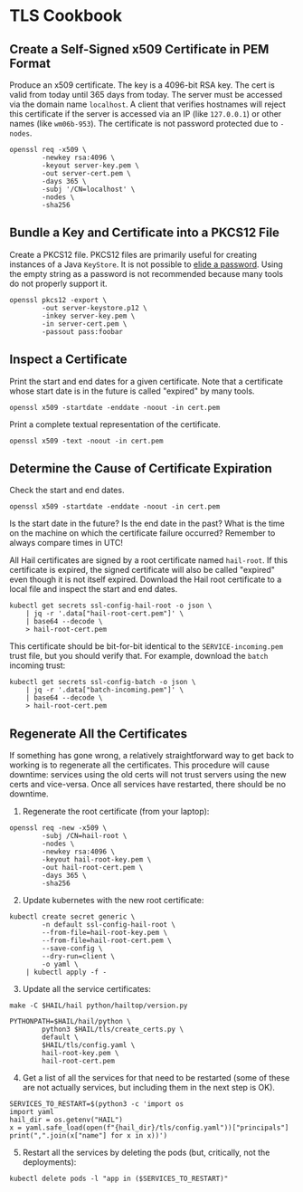 # TLS Cookbook

## Create a Self-Signed x509 Certificate in PEM Format

Produce an x509 certificate. The key is a 4096-bit RSA key. The cert is valid
from today until 365 days from today. The server must be accessed via the domain
name `localhost`. A client that verifies hostnames will reject this certificate
if the server is accessed via an IP (like `127.0.0.1`) or other names (like
`wm06b-953`). The certificate is not password protected due to `-nodes`.

```
openssl req -x509 \
        -newkey rsa:4096 \
        -keyout server-key.pem \
        -out server-cert.pem \
        -days 365 \
        -subj '/CN=localhost' \
        -nodes \
        -sha256
```

## Bundle a Key and Certificate into a PKCS12 File

Create a PKCS12 file. PKCS12 files are primarily useful for creating instances
of a Java `KeyStore`. It is not possible to [elide a
password](https://stackoverflow.com/questions/27497723/export-a-pkcs12-file-without-an-export-password).
Using the empty string as a password is not recommended because many tools do
not properly support it.

```
openssl pkcs12 -export \
        -out server-keystore.p12 \
        -inkey server-key.pem \
        -in server-cert.pem \
        -passout pass:foobar
```

## Inspect a Certificate

Print the start and end dates for a given certificate. Note that a certificate
whose start date is in the future is called "expired" by many tools.

```
openssl x509 -startdate -enddate -noout -in cert.pem
```

Print a complete textual representation of the certificate.

```
openssl x509 -text -noout -in cert.pem
```

## Determine the Cause of Certificate Expiration

Check the start and end dates.

```
openssl x509 -startdate -enddate -noout -in cert.pem
```

Is the start date in the future? Is the end date in the past? What is the time
on the machine on which the certificate failure occurred? Remember to always
compare times in UTC!

All Hail certificates are signed by a root certificate named `hail-root`. If
this certificate is expired, the signed certificate will also be called
"expired" even though it is not itself expired. Download the Hail root
certificate to a local file and inspect the start and end dates.

```
kubectl get secrets ssl-config-hail-root -o json \
    | jq -r '.data["hail-root-cert.pem"]' \
    | base64 --decode \
    > hail-root-cert.pem
```

This certificate should be bit-for-bit identical to the `SERVICE-incoming.pem`
trust file, but you should verify that. For example, download the
`batch` incoming trust:

```
kubectl get secrets ssl-config-batch -o json \
    | jq -r '.data["batch-incoming.pem"]' \
    | base64 --decode \
    > hail-root-cert.pem
```

## Regenerate All the Certificates

If something has gone wrong, a relatively straightforward way to get back to
working is to regenerate all the certificates. This procedure will cause
downtime: services using the old certs will not trust servers using the new
certs and vice-versa. Once all services have restarted, there should be no
downtime.

1. Regenerate the root certificate (from your laptop):

```
openssl req -new -x509 \
        -subj /CN=hail-root \
        -nodes \
        -newkey rsa:4096 \
        -keyout hail-root-key.pem \
        -out hail-root-cert.pem \
        -days 365 \
        -sha256
```

2. Update kubernetes with the new root certificate:

```
kubectl create secret generic \
        -n default ssl-config-hail-root \
        --from-file=hail-root-key.pem \
        --from-file=hail-root-cert.pem \
        --save-config \
        --dry-run=client \
        -o yaml \
    | kubectl apply -f -
```

3. Update all the service certificates:

```
make -C $HAIL/hail python/hailtop/version.py

PYTHONPATH=$HAIL/hail/python \
        python3 $HAIL/tls/create_certs.py \
        default \
        $HAIL/tls/config.yaml \
        hail-root-key.pem \
        hail-root-cert.pem
```

4. Get a list of all the services for that need to be restarted (some of these are
   not actually services, but including them in the next step is OK).

```
SERVICES_TO_RESTART=$(python3 -c 'import os
import yaml
hail_dir = os.getenv("HAIL")
x = yaml.safe_load(open(f"{hail_dir}/tls/config.yaml"))["principals"]
print(",".join(x["name"] for x in x))')
```

5. Restart all the services by deleting the pods (but, critically, not the
   deployments):

```
kubectl delete pods -l "app in ($SERVICES_TO_RESTART)"
```
